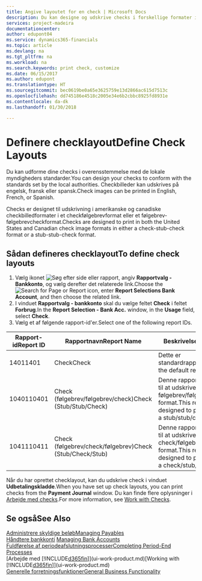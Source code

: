 ```yaml
---
title: Angive layoutet for en check | Microsoft Docs
description: Du kan designe og udskrive checks i forskellige formater i overensstemmelse med standarderne.
services: project-madeira
documentationcenter: 
author: edupont04
ms.service: dynamics365-financials
ms.topic: article
ms.devlang: na
ms.tgt_pltfrm: na
ms.workload: na
ms.search.keywords: print check, customize
ms.date: 06/15/2017
ms.author: edupont
ms.translationtype: HT
ms.sourcegitcommit: bec0619be0a65e3625759e13d2866ac615d7513c
ms.openlocfilehash: dd745186e4518c2005e34e6b2cbbc8925fd8931e
ms.contentlocale: da-dk
ms.lasthandoff: 01/30/2018

---
```

# <a name="define-check-layouts"></a><span data-ttu-id="5b6bd-103">Definere checklayout</span><span class="sxs-lookup"><span data-stu-id="5b6bd-103">Define Check Layouts</span></span>
<span data-ttu-id="5b6bd-104">Du kan udforme dine checks i overensstemmelse med de lokale myndigheders standarder.</span><span class="sxs-lookup"><span data-stu-id="5b6bd-104">You can design your checks to conform with the standards set by the local authorities.</span></span> <span data-ttu-id="5b6bd-105">Checkbilleder kan udskrives på engelsk, fransk eller spansk.</span><span class="sxs-lookup"><span data-stu-id="5b6bd-105">Check images can be printed in English, French, or Spanish.</span></span>

<span data-ttu-id="5b6bd-106">Checks er designet til udskrivning i amerikanske og canadiske checkbilledformater i et checkfølgebrevformat eller et følgebrev-følgebrevcheckformat.</span><span class="sxs-lookup"><span data-stu-id="5b6bd-106">Checks are designed to print in both the United States and Canadian check image formats in either a check-stub-check format or a stub-stub-check format.</span></span>

## <a name="to-define-check-layouts"></a><span data-ttu-id="5b6bd-107">Sådan defineres checklayout</span><span class="sxs-lookup"><span data-stu-id="5b6bd-107">To define check layouts</span></span>
1. <span data-ttu-id="5b6bd-108">Vælg ikonet ![Søg efter side eller rapport](media/ui-search/search_small.png "Ikonet Søg efter side eller rapport"), angiv **Rapportvalg - Bankkonto**, og vælg derefter det relaterede link.</span><span class="sxs-lookup"><span data-stu-id="5b6bd-108">Choose the ![Search for Page or Report](media/ui-search/search_small.png "Search for Page or Report icon") icon, enter **Report Selections Bank Account**, and then choose the related link.</span></span>
2. <span data-ttu-id="5b6bd-109">I vinduet **Rapportvalg - bankkonto** skal du vælge feltet **Check** i feltet **Forbrug**.</span><span class="sxs-lookup"><span data-stu-id="5b6bd-109">In the **Report Selection - Bank Acc.** window, in the **Usage** field, select **Check**.</span></span>
3. <span data-ttu-id="5b6bd-110">Vælg et af følgende rapport-id'er.</span><span class="sxs-lookup"><span data-stu-id="5b6bd-110">Select one of the following report IDs.</span></span>

| <span data-ttu-id="5b6bd-111">Rapport-id</span><span class="sxs-lookup"><span data-stu-id="5b6bd-111">Report ID</span></span> | <span data-ttu-id="5b6bd-112">Rapportnavn</span><span class="sxs-lookup"><span data-stu-id="5b6bd-112">Report Name</span></span> | <span data-ttu-id="5b6bd-113">Beskrivelse</span><span class="sxs-lookup"><span data-stu-id="5b6bd-113">Description</span></span> |
| --- | --- | --- |
| <span data-ttu-id="5b6bd-114">1401</span><span class="sxs-lookup"><span data-stu-id="5b6bd-114">1401</span></span> |<span data-ttu-id="5b6bd-115">Check</span><span class="sxs-lookup"><span data-stu-id="5b6bd-115">Check</span></span> |<span data-ttu-id="5b6bd-116">Dette er standardrapporten.</span><span class="sxs-lookup"><span data-stu-id="5b6bd-116">This is the default report.</span></span> |
| <span data-ttu-id="5b6bd-117">10401</span><span class="sxs-lookup"><span data-stu-id="5b6bd-117">10401</span></span> |<span data-ttu-id="5b6bd-118">Check (følgebrev/følgebrev/check)</span><span class="sxs-lookup"><span data-stu-id="5b6bd-118">Check (Stub/Stub/Check)</span></span> |<span data-ttu-id="5b6bd-119">Denne rapport er designet til at udskrive check i et følgebrev/følgebrev/check-format.</span><span class="sxs-lookup"><span data-stu-id="5b6bd-119">This report is designed to print checks in a stub/stub/check format.</span></span> |
| <span data-ttu-id="5b6bd-120">10411</span><span class="sxs-lookup"><span data-stu-id="5b6bd-120">10411</span></span> |<span data-ttu-id="5b6bd-121">Check (følgebrev/check/følgebrev)</span><span class="sxs-lookup"><span data-stu-id="5b6bd-121">Check (Stub/Check/Stub)</span></span> |<span data-ttu-id="5b6bd-122">Denne rapport er designet til at udskrive check i et check/følgebrev/check-format.</span><span class="sxs-lookup"><span data-stu-id="5b6bd-122">This report is designed to print checks in a check/stub/check format.</span></span> |

<span data-ttu-id="5b6bd-123">Når du har oprettet checklayout, kan du udskrive check i vinduet **Udbetalingskladde**.</span><span class="sxs-lookup"><span data-stu-id="5b6bd-123">When you have set up check layouts, you can print checks from the **Payment Journal** window.</span></span> <span data-ttu-id="5b6bd-124">Du kan finde flere oplysninger i [Arbejde med checks](payables-how-work-checks.md).</span><span class="sxs-lookup"><span data-stu-id="5b6bd-124">For more information, see [Work with Checks](payables-how-work-checks.md).</span></span>

## <a name="see-also"></a><span data-ttu-id="5b6bd-125">Se også</span><span class="sxs-lookup"><span data-stu-id="5b6bd-125">See Also</span></span>
[<span data-ttu-id="5b6bd-126">Administrere skyldige beløb</span><span class="sxs-lookup"><span data-stu-id="5b6bd-126">Managing Payables</span></span>](payables-manage-payables.md)  
<span data-ttu-id="5b6bd-127">[Håndtere bankkonti](bank-manage-bank-accounts.md) </span><span class="sxs-lookup"><span data-stu-id="5b6bd-127">[Managing Bank Accounts](bank-manage-bank-accounts.md) </span></span>  
[<span data-ttu-id="5b6bd-128">Fuldførelse af periodeafslutningsprocesser</span><span class="sxs-lookup"><span data-stu-id="5b6bd-128">Completing Period-End Processes</span></span>](year-how-complete-period-end-processes.md)  
<span data-ttu-id="5b6bd-129">[Arbejde med [!INCLUDE[d365fin](includes/d365fin_md.md)]](ui-work-product.md)</span><span class="sxs-lookup"><span data-stu-id="5b6bd-129">[Working with [!INCLUDE[d365fin](includes/d365fin_md.md)]](ui-work-product.md)</span></span>  
[<span data-ttu-id="5b6bd-130">Generelle forretningsfunktioner</span><span class="sxs-lookup"><span data-stu-id="5b6bd-130">General Business Functionality</span></span>](ui-across-business-areas.md)


